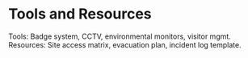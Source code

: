 # Tools and Resources
Tools: Badge system, CCTV, environmental monitors, visitor mgmt.
Resources: Site access matrix, evacuation plan, incident log template.
